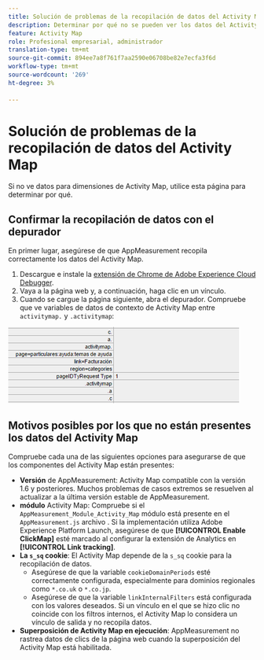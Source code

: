 ```yaml
---
title: Solución de problemas de la recopilación de datos del Activity Map
description: Determinar por qué no se pueden ver los datos del Activity Map en las solicitudes de imagen
feature: Activity Map
role: Profesional empresarial, administrador
translation-type: tm+mt
source-git-commit: 894ee7a8f761f7aa2590e06708be82e7ecfa3f6d
workflow-type: tm+mt
source-wordcount: '269'
ht-degree: 3%

---
```



# Solución de problemas de la recopilación de datos del Activity Map

Si no ve datos para dimensiones de Activity Map, utilice esta página para determinar por qué.

## Confirmar la recopilación de datos con el depurador

En primer lugar, asegúrese de que AppMeasurement recopila correctamente los datos del Activity Map.

1. Descargue e instale la [extensión de Chrome de Adobe Experience Cloud Debugger](https://docs.adobe.com/content/help/es-ES/debugger/using/experience-cloud-debugger.html).
2. Vaya a la página web y, a continuación, haga clic en un vínculo.
3. Cuando se cargue la página siguiente, abra el depurador. Compruebe que ve variables de datos de contexto de Activity Map entre `activitymap.` y `.activitymap`:

![Datos de Debugger](assets/debugger.png)

## Motivos posibles por los que no están presentes los datos del Activity Map

Compruebe cada una de las siguientes opciones para asegurarse de que los componentes del Activity Map están presentes:

* **Versión** de AppMeasurement: Activity Map compatible con la versión 1.6 y posteriores. Muchos problemas de casos extremos se resuelven al actualizar a la última versión estable de AppMeasurement.
* **módulo** Activity Map: Compruebe si el  `AppMeasurement_Module_Activity_Map` módulo está presente en el  `AppMeasurement.js` archivo . Si la implementación utiliza Adobe Experience Platform Launch, asegúrese de que **[!UICONTROL Enable ClickMap]** esté marcado al configurar la extensión de Analytics en **[!UICONTROL Link tracking]**.
* **La  `s_sq` cookie**: El Activity Map depende de la  `s_sq` cookie para la recopilación de datos.
   * Asegúrese de que la variable `cookieDomainPeriods` esté correctamente configurada, especialmente para dominios regionales como `*.co.uk` o `*.co.jp`.
   * Asegúrese de que la variable `linkInternalFilters` está configurada con los valores deseados. Si un vínculo en el que se hizo clic no coincide con los filtros internos, el Activity Map lo considera un vínculo de salida y no recopila datos.
* **Superposición de Activity Map en ejecución**: AppMeasurement no rastrea datos de clics de la página web cuando la superposición del Activity Map está habilitada.
